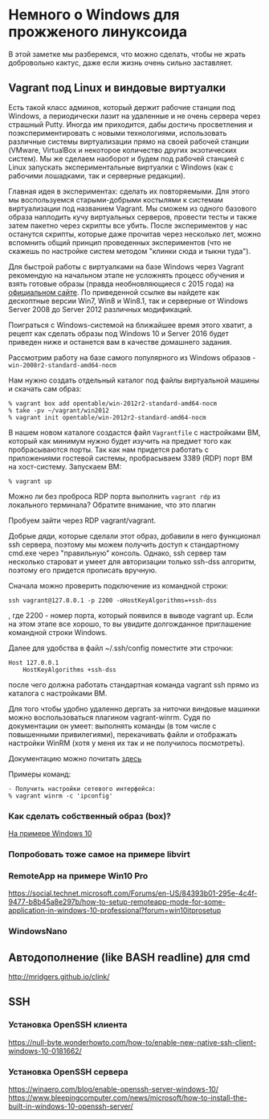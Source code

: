 # Немного о Windows для прожженого линуксоида

В этой заметке мы разберемся, что можно сделать, чтобы не жрать добровольно
кактус, даже если жизнь очень сильно заставляет.

## Vagrant под Linux и виндовые виртуалки

Есть такой класс админов, который держит рабочие станции под Windows, а
периодически лазит на удаленные и не очень сервера через страшный Putty. Иногда
им приходится, дабы достичь просветления и поэкспериментировать с новыми
технологиями, использовать различные системы виртуализации прямо на своей
рабочей станции (VMware, VirtualBox и некоторое количество других экзотических
систем). Мы же сделаем наоборот и будем под рабочей станцией с Linux запускать
экспериментальные виртуалки с Windows (как с рабочими лошадками, так и серверные
редакции).

Главная идея в экспериментах: сделать их повторяемыми. Для этого мы
воспользуемся старыми-добрыми костылями к системам виртуализации под названием
Vagrant. Мы сможем из одного базового образа наплодить кучу виртуальных
серверов, провести тесты и также затем пакетно через скрипты все убить. После
экспериментов у нас останутся скрипты, которые даже прочитав через несколько
лет, можно вспомнить общий принцип проведенных экспериментов (что не скажешь по
настройке систем методом "клинки сюда и тыкни туда").

Для быстрой работы с виртуалками на базе Windows через Vagrant рекомендую на
начальном этапе не усложнять процесс обучения и взять готовые образы (правда
необновляющиеся с 2015 года) на [официальном сайте](https://app.vagrantup.com/opentable). 
По приведенной ссылке вы найдете как дескоптные версии Win7, Win8 и Win8.1, так
и серверные от Windows Server 2008 до Server 2012 различных модификаций.

Поиграться с Windows-системой на ближайшее время этого хватит, а рецепт как
сделать образы под Windows 10 и Server 2016 будет приведен ниже и останется вам
в качестве домашнего задания.

Рассмотрим работу на базе самого популярного из Windows образов - `win-2008r2-standard-amd64-nocm`

Нам нужно создать отдельный каталог под файлы виртуальной машины и скачать сам
образ:

```
% vagrant box add opentable/win-2012r2-standard-amd64-nocm
% take -pv ~/vagrant/win2012
% vagrant init opentable/win-2012r2-standard-amd64-nocm
```

В нашем новом каталоге создастся файл `Vagrantfile` с настройками ВМ, который как
минимум нужно будет изучить на предмет того как пробрасываются порты. Так как
нам придется работать с приложениями гостевой системы, пробрасываем 3389 (RDP)
порт ВМ на хост-систему. Запускаем ВМ:

```
% vagrant up
```

Можно ли без проброса RDP порта выполнить `vagrant rdp` из локального терминала?
Обратите внимание, что это плагин

Пробуем зайти через RDP vagrant/vagrant.

Добрые дяди, которые сделали этот образ, добавили в него функционал ssh сервера,
поэтому мы можем получить доступ к стандартному cmd.exe через "правильную"
консоль. Однако, ssh сервер там несколько староват и умеет для авторизации
только ssh-dss алгоритм, поэтому его придется прописать вручную.

Сначала можно проверить подключение из командной строки:

```
ssh vagrant@127.0.0.1 -p 2200 -oHostKeyAlgorithms=+ssh-dss
```

, где 2200 - номер порта, который появился в выводе vagrant up. Если на этом
этапе все хорошо, то вы увидите долгожданное приглашение командной строки
Windows.

Далее для удобства в файл ~/.ssh/config поместите эти строчки:

```
Host 127.0.0.1
	HostKeyAlgorithms +ssh-dss
```

после чего должна работать стандартная команда vagrant ssh прямо из каталога с
настройками ВМ.

Для того чтобы удобно удаленно дергать за ниточки виндовые машинки можно
воспользоваться плагином vagrant-winrm. Судя по документации он умеет: выполнять
команды (в том числе с повышенными привилегиями), перекачивать файли и
отображать настройки WinRM (хотя у меня их так и не получилось посмотреть).

Документацию можно почитать [здесь](https://github.com/criteo/vagrant-winrm)

Примеры команд:

```
- Получить настройки сетевого интерфейса:
% vagrant winrm -c 'ipconfig'

```

### Как сделать собственный образ (box)?

[На примере Windows 10](http://huestones.co.uk/node/305)

### Попробовать тоже самое на примере libvirt

### RemoteApp на примере Win10 Pro

https://social.technet.microsoft.com/Forums/en-US/84393b01-295e-4c4f-9477-b8b45a8e297b/how-to-setup-remoteapp-mode-for-some-application-in-windows-10-professional?forum=win10itprosetup

### WindowsNano


## Автодополнение (like BASH readline) для cmd

http://mridgers.github.io/clink/

## SSH

### Установка OpenSSH клиента

https://null-byte.wonderhowto.com/how-to/enable-new-native-ssh-client-windows-10-0181662/

### Установка OpenSSH сервера

https://winaero.com/blog/enable-openssh-server-windows-10/
https://www.bleepingcomputer.com/news/microsoft/how-to-install-the-built-in-windows-10-openssh-server/

